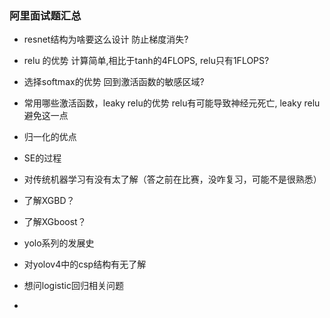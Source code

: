 ### 阿里面试题汇总

- resnet结构为啥要这么设计
防止梯度消失?
- relu 的优势
计算简单,相比于tanh的4FLOPS, relu只有1FLOPS?
- 选择softmax的优势
回到激活函数的敏感区域?
- 常用哪些激活函数，leaky relu的优势
relu有可能导致神经元死亡, leaky relu避免这一点
- 归一化的优点

- SE的过程
- 对传统机器学习有没有太了解（答之前在比赛，没咋复习，可能不是很熟悉）
- 了解XGBD？
- 了解XGboost？
- yolo系列的发展史
- 对yolov4中的csp结构有无了解
- 想问logistic回归相关问题
- 

